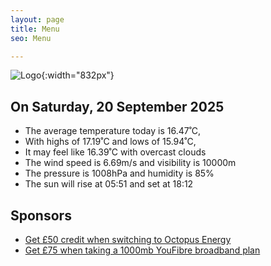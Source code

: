 ```yaml
---
layout: page
title: Menu
seo: Menu

---
```


![Logo](/images/logo.jpg){:width="832px"}

<!-- weather_marker starts -->
## On Saturday, 20 September 2025

- The average temperature today is 16.47˚C,
- With highs of 17.19˚C and lows of 15.94˚C,
- It may feel like 16.39˚C with overcast clouds
- The wind speed is 6.69m/s and visibility is 10000m
- The pressure is 1008hPa and humidity is 85%
- The sun will rise at 05:51 and set at 18:12

<!-- weather_marker ends -->

## Sponsors

- [Get £50 credit when switching to Octopus Energy](https://bit.ly/3oD1nnS)
- [Get £75 when taking a 1000mb YouFibre broadband plan](https://aklam.io/91zWhU?)
